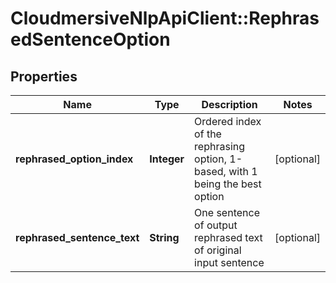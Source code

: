# CloudmersiveNlpApiClient::RephrasedSentenceOption

## Properties
Name | Type | Description | Notes
------------ | ------------- | ------------- | -------------
**rephrased_option_index** | **Integer** | Ordered index of the rephrasing option, 1-based, with 1 being the best option | [optional] 
**rephrased_sentence_text** | **String** | One sentence of output rephrased text of original input sentence | [optional] 


